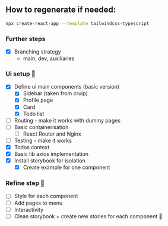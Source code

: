 
## How to regenerate if needed:
```bash
npx create-react-app --template tailwindcss-typescript
```

### Further steps

- [x] Branching strategy
  - main, dev, auxiliaries

### Ui setup 🌱
- [x] Define ui main components (basic version)
  - [x] Sidebar (taken from cruip)
  - [x] Profile page 
  - [x] Card
  - [x] Todo list

- [ ] Routing - make it works with dummy pages
- [ ] Basic containerisation
  - [ ] React Router and Nginx
- [ ] Testing - make it works
- [x] Todos context
- [x] Basic lib axios implementation
- [x] Install storybook for isolation
  - [x] Create example for one component

### Refine step 💅
- [ ] Style for each component
- [ ] Add pages to menu 
- [ ] Interactivity
- [ ] Clean storybook + create new stories for each component 📖
